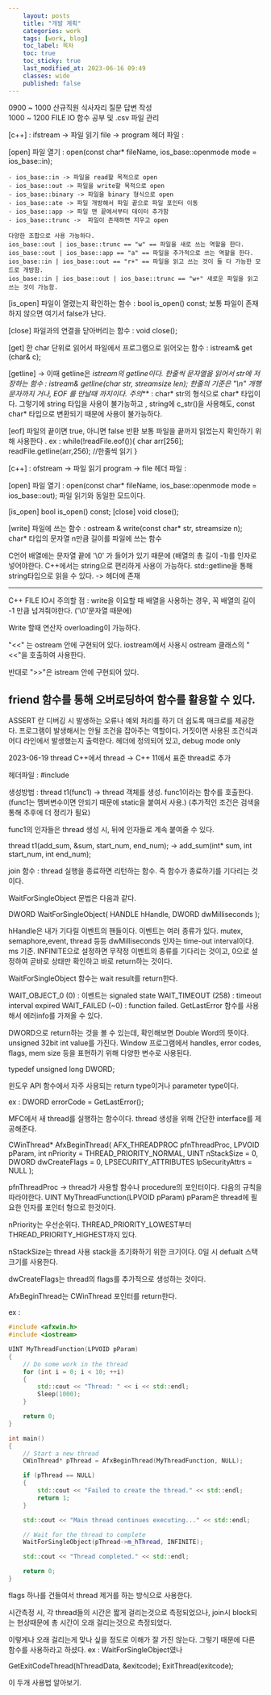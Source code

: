 ```yaml
---
    layout: posts
    title: "개발 계획"
    categories: work
    tags: [work, blog]
    toc_label: 목차
    toc: true
    toc_sticky: true
    last_modified_at: 2023-06-16 09:49
    classes: wide
    published: false
---
```


0900 ~ 1000 산규직원 식사자리 질문 답변 작성  
1000 ~ 1200 FILE IO 함수 공부 및 .csv 파일 관리  

<u1>
[c++] : ifstream -> 파일 읽기
        file -> program 
    헤더 파일 : <fstream>
    
[open]
파일 열기 : open(const char* fileName, ios_base::openmode mode = ios_base::in);

    - ios_base::in -> 파일을 read할 목적으로 open
    - ios_base::out -> 파일을 write할 목적으로 open
    - ios_base::binary -> 파일을 binary 형식으로 open
    - ios_base::ate -> 파일 개방해서 파일 끝으로 파일 포인터 이동
    - ios_base::app -> 파일 맨 끝에서부터 데이터 추가함
    - ios_base::trunc ->  파일이 존재하면 지우고 open

    다양한 조합으로 사용 가능하다. 
    ios_base::out | ios_base::trunc == "w" == 파일을 새로 쓰는 역할을 한다.
    ios_base::out | ios_base::app == "a" == 파일을 추가적으로 쓰는 역할을 한다.
    ios_base::in | ios_base::out == "r+" == 파일을 읽고 쓰는 것이 둘 다 가능한 모드로 개방함.
    ios_base::in | ios_base::out | ios_base::trunc == "w+" 새로운 파일을 읽고 쓰는 것이 가능함.

[is_open]
파일이 열렸는지 확인하는 함수 : bool is_open() const;
보통 파일이 존재하지 않으면 여기서 false가 난다. 

[close]
파일과의 연결을 닫아버리는 함수 : void close();

[get]
한 char 단위로 읽어서 파일에서 프로그램으로 읽어오는 함수 : istream& get (char& c);

[getline] -> 이때 getline은 **istream의 getline이다. 
한줄씩 문자열을 읽어서 str에 저장하는 함수 : istream& getline(char* str, streamsize len);
한줄의 기준은 "\n" 개행 문자까지 거나, EOF 를 만날때 까지이다. 
주의*** : char* str의 형식으로 char* 타입이다. 그렇기에 string 타입을 사용이 불가능하고 , string에 c_str()을 사용해도, const char* 타입으로 변환되기 때문에 사용이 불가능하다. 

[eof]
파일의 끝이면 true, 아니면 false 반환
보통 파일을 끝까지 읽었는지 확인하기 위해 사용한다 . 
ex : while(!readFile.eof()){
    char arr[256];
    readFile.getline(arr,256);  //한줄씩 읽기
}
</u1>

<u2>
[c++] : ofstream -> 파일 읽기
        program -> file
    헤더 파일 : <fstream>

[open]
파일 열기 : open(const char* fileName, ios_base::openmode mode = ios_base::out);
파일 읽기와 동일한 모드이다. 

[is_open] bool is_open() const;
[close] void close();

[write]
파일에 쓰는 함수 : ostream & write(const char* str, streamsize n);
char* 타입의 문자열 n만큼 길이를 파일에 쓰는 함수

C언어 배열에는 문자열 끝에 '\0' 가 들어가 있기 때문에 (배열의 총 길이 -1)를 인자로 넣어야한다. 
C++에서는 string으로 편리하게 사용이 가능하다. 
std::getline을 통해 string타입으로 읽을 수 있다. -> <string>헤더에 존재


----
C++ FILE IO시 주의할 점 :
write을 이요할 때 배열을 사용하는 경우, 꼭 배열의 길이 -1 만큼 넘겨줘야한다. 
('\0'문자열 때문에)

Write 할때 연산자 overloading이 가능하다. 


"<<" 는 ostream 안에 구현되어 있다. 
iostream에서 사용시 ostream 클래스의 "<<"을 호출하여 사용한다.

반대로 
">>"은 istream 안에 구현되어 있다.

friend 함수를 통해 오버로딩하여 함수를 활용할 수 있다. 
----
</u2>

<b3>
ASSERT 란 디버깅 시 발생하는 오류나 예외 처리를 하기 더 쉽도록 매크로를 제공한다. 프로그램이 발생해서는 안될 조건을 잡아주는 역할이다.  
거짓이면 사용된 조건식과 어디 라인에서 발생했는지 출력한다.  
<assert.h> 헤더에 정의되어 있고, debug mode only


</b3>


2023-06-19
<b4>
thread 
C++에서 thread -> C++ 11에서 표준 thread로 추가

헤더파일 : #include <thread>

생성방법 : thread t1(func1) -> thread 객체를 생성. func1이라는 함수를 호출한다. (func1는 멤버변수이면 안되기 때문에 static을 붙여서 사용.) (추가적인 조건은 검색을 통해 추후에 더 정리가 필요)

func1의 인자들은 thread 생성 시, 뒤에 인자들로 계속 붙여줄 수 있다. 

thread t1(add_sum, &sum, start_num, end_num); 
    -> add_sum(int* sum, int start_num, int end_num);

join 함수 : thread 실행을 종료하면 리턴하는 함수. 즉 함수가 종료하기를 기다리는 것이다.

<WaitForSingleObject>
WaitForSingleObject 문법은 다음과 같다. 

DWORD WaitForSingleObject(
  HANDLE hHandle,
  DWORD  dwMilliseconds
);

hHandle은 내가 기다릴 이벤트의 핸들이다. 
이벤트는 여러 종류가 있다. mutex, semaphore,event, thread 등등
dwMilliseconds 인자는 time-out interval이다. ms 기준.
INFINITE으로 설정하면 무작정 이벤트의 종류를 기다리는 것이고,
0으로 설정하여 곧바로 상태만 확인하고 바로 return하는 것이다.

WaitForSingleObject 함수는 wait result를 return한다.

WAIT_OBJECT_0 (0) :  이벤트는 signaled state
WAIT_TIMEOUT (258) : timeout interval expired
WAIT_FAILED (~0) : function failed. GetLastError 함수를 사용해서 에러info를 가져올 수 있다.

DWORD으로 return하는 것을 볼 수 있는데, 확인해보면
Double Word의 뜻이다. unsigned 32bit int value를 가진다.
Window 프로그램에서 handles, error codes, flags, mem size 등을 표현하기 위해 다양한 변수로 사용된다.

typedef unsigned long DWORD;

윈도우 API 함수에서 자주 사용되는 return type이거나 parameter type이다.

ex : DWORD errorCode = GetLastError();

<AfxBeginThread>
MFC에서 새 thread를 실행하는 함수이다.
thread 생성을 위해 간단한 interface를 제공해준다. 

CWinThread* AfxBeginThread(
   AFX_THREADPROC pfnThreadProc,
   LPVOID pParam,
   int nPriority = THREAD_PRIORITY_NORMAL,
   UINT nStackSize = 0,
   DWORD dwCreateFlags = 0,
   LPSECURITY_ATTRIBUTES lpSecurityAttrs = NULL
);

pfnThreadProc -> thread가 사용할 함수나 procedure의 포인터이다.
    다음의 규칙을 따라야한다.
        UINT MyThreadFunction(LPVOID pParam)
        pParam은 thread에 필요한 인자를 포인터 형으로 한것이다.

nPriority는 우선순위다. THREAD_PRIORITY_LOWEST부터 THREAD_PRIORITY_HIGHEST까지 있다. 

nStackSize는 thread 사용 stack을 초기화하기 위한 크기이다. 0일 시 defualt 스택크기를 사용한다.

dwCreateFlags는 thread의 flags를 추가적으로 생성하는 것이다.


AfxBeginThread는 CWinThread 포인터를 return한다. 

ex : 

```C++
#include <afxwin.h>
#include <iostream>

UINT MyThreadFunction(LPVOID pParam)
{
    // Do some work in the thread
    for (int i = 0; i < 10; ++i)
    {
        std::cout << "Thread: " << i << std::endl;
        Sleep(1000);
    }

    return 0;
}

int main()
{
    // Start a new thread
    CWinThread* pThread = AfxBeginThread(MyThreadFunction, NULL);

    if (pThread == NULL)
    {
        std::cout << "Failed to create the thread." << std::endl;
        return 1;
    }

    std::cout << "Main thread continues executing..." << std::endl;

    // Wait for the thread to complete
    WaitForSingleObject(pThread->m_hThread, INFINITE);

    std::cout << "Thread completed." << std::endl;

    return 0;
}
```
flags 하나를 건들여서 thread 제거를 하는 방식으로 사용한다.

시간측정 시, 각 thread들의 시간은 짧게 걸리는것으로 측정되었으나,
join시 block되는 현상때문에 총 시간이 오래 걸리는것으로 측정되었다.

이렇게나 오래 걸리는게 맞나 싶을 정도로 이해가 잘 가진 않는다.
그렇기 때문에 다른 함수를 사용하라고 하셨다. ex : WaitForSingleObject였나



</b4>


<b5>

GetExitCodeThread(hThreadData, &exitcode);
ExitThread(exitcode);


이 두개 사용법 알아보기.
</b5>